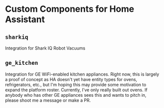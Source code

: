 # Custom Components for Home Assistant

## `sharkiq`
Integration for Shark IQ Robot Vacuums

## `ge_kitchen`
Integration for GE WiFi-enabled kitchen appliances.  Right now, this is largely a proof of concept as HA doesn't yet
have entity types for ovens, refrigerators, etc., but I'm hoping this may provide some motivation to expand the platform
roster.  Currently, I've only really built out ovens.  If anybody who has other GE appliances sees this and wants to
pitch in, please shoot me a message or make a PR.  
